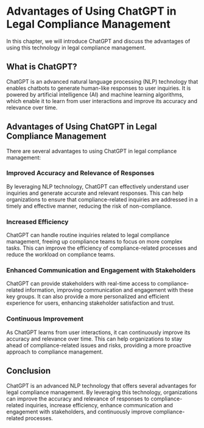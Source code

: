 Advantages of Using ChatGPT in Legal Compliance Management
==============================================================================================

In this chapter, we will introduce ChatGPT and discuss the advantages of using this technology in legal compliance management.

What is ChatGPT?
----------------

ChatGPT is an advanced natural language processing (NLP) technology that enables chatbots to generate human-like responses to user inquiries. It is powered by artificial intelligence (AI) and machine learning algorithms, which enable it to learn from user interactions and improve its accuracy and relevance over time.

Advantages of Using ChatGPT in Legal Compliance Management
----------------------------------------------------------

There are several advantages to using ChatGPT in legal compliance management:

### Improved Accuracy and Relevance of Responses

By leveraging NLP technology, ChatGPT can effectively understand user inquiries and generate accurate and relevant responses. This can help organizations to ensure that compliance-related inquiries are addressed in a timely and effective manner, reducing the risk of non-compliance.

### Increased Efficiency

ChatGPT can handle routine inquiries related to legal compliance management, freeing up compliance teams to focus on more complex tasks. This can improve the efficiency of compliance-related processes and reduce the workload on compliance teams.

### Enhanced Communication and Engagement with Stakeholders

ChatGPT can provide stakeholders with real-time access to compliance-related information, improving communication and engagement with these key groups. It can also provide a more personalized and efficient experience for users, enhancing stakeholder satisfaction and trust.

### Continuous Improvement

As ChatGPT learns from user interactions, it can continuously improve its accuracy and relevance over time. This can help organizations to stay ahead of compliance-related issues and risks, providing a more proactive approach to compliance management.

Conclusion
----------

ChatGPT is an advanced NLP technology that offers several advantages for legal compliance management. By leveraging this technology, organizations can improve the accuracy and relevance of responses to compliance-related inquiries, increase efficiency, enhance communication and engagement with stakeholders, and continuously improve compliance-related processes.
